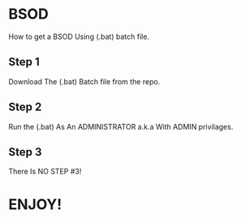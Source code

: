 # BSOD
How to get a BSOD Using (.bat) batch file.

## Step 1

Download The (.bat) Batch file from the repo.

## Step 2

Run the (.bat) As An ADMINISTRATOR a.k.a With ADMIN privilages.

## Step 3

There Is NO STEP #3!


# ENJOY!
